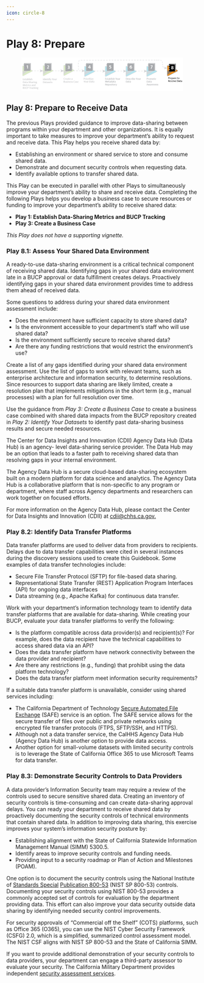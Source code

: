 ```yaml
---
icon: circle-8
---
```


# Play 8: Prepare

<figure><img src="../../.gitbook/assets/image (3) (1) (1) (1).png" alt=""><figcaption></figcaption></figure>

## Play 8: Prepare to Receive Data

The previous Plays provided guidance to improve data-sharing between programs within your department and other organizations. It is equally important to take measures to improve your department’s ability to request and receive data. This Play helps you receive shared data by:

* Establishing an environment or shared service to store and consume shared data.
* Demonstrate and document security controls when requesting data.
* Identify available options to transfer shared data.

This Play can be executed in parallel with other Plays to simultaneously improve your department’s ability to share and receive data. Completing the following Plays helps you develop a business case to secure resources or funding to improve your department’s ability to receive shared data:

* **Play 1: Establish Data-Sharing Metrics and BUCP Tracking**
* **Play 3: Create a Business Case**

_This Play does not have a supporting vignette._

### Play 8.1: Assess Your Shared Data Environment <a href="#play_8.1-_assess_your_shared_data_enviro" id="play_8.1-_assess_your_shared_data_enviro"></a>

A ready-to-use data-sharing environment is a critical technical component of receiving shared data. Identifying gaps in your shared data environment late in a BUCP approval or data fulfillment creates delays. Proactively identifying gaps in your shared data environment provides time to address them ahead of received data.

Some questions to address during your shared data environment assessment include:

* Does the environment have sufficient capacity to store shared data?
* Is the environment accessible to your department’s staff who will use shared data?
* Is the environment sufficiently secure to receive shared data?
* Are there any funding restrictions that would restrict the environment’s use?

Create a list of any gaps identified during your shared data environment assessment. Use the list of gaps to work with relevant teams, such as enterprise architecture and information security, to determine resolutions. Since resources to support data sharing are likely limited, create a resolution plan that implements mitigations in the short term (e.g., manual processes) with a plan for full resolution over time.

Use the guidance from _Play 3: Create a Business Case_ to create a business case combined with shared data impacts from the BUCP repository created in _Play 2: Identify Your Datasets_ to identify past data-sharing business results and secure needed resources.

The Center for Data Insights and Innovation (CDII) Agency Data Hub (Data Hub) is an agency- level data-sharing service provider. The Data Hub may be an option that leads to a faster path to receiving shared data than resolving gaps in your internal environment.

The Agency Data Hub is a secure cloud-based data-sharing ecosystem built on a modern platform for data science and analytics. The Agency Data Hub is a collaborative platform that is non-specific to any program or department, where staff across Agency departments and researchers can work together on focused efforts.

For more information on the Agency Data Hub, please contact the Center for Data Insights and Innovation (CDII) at [cdii@chhs.ca.gov.](mailto:cdii@chhs.ca.gov)

### Play 8.2: Identify Data Transfer Platforms <a href="#play_8.2-_identify_data_transfer_platfor" id="play_8.2-_identify_data_transfer_platfor"></a>

Data transfer platforms are used to deliver data from providers to recipients. Delays due to data transfer capabilities were cited in several instances during the discovery sessions used to create this Guidebook. Some examples of data transfer technologies include:

* Secure File Transfer Protocol (SFTP) for file-based data sharing.
* Representational State Transfer (REST) Application Program Interfaces (API) for ongoing data interfaces
* Data streaming (e.g., Apache Kafka) for continuous data transfer.

Work with your department’s information technology team to identify data transfer platforms that are available for data-sharing. While creating your BUCP, evaluate your data transfer platforms to verify the following:

* Is the platform compatible across data provider(s) and recipient(s)? For example, does the data recipient have the technical capabilities to access shared data via an API?
* Does the data transfer platform have network connectivity between the data provider and recipient?
* Are there any restrictions (e.g., funding) that prohibit using the data platform technology?
* Does the data transfer platform meet information security requirements?

If a suitable data transfer platform is unavailable, consider using shared services including:

* The California Department of Technology [Secure Automated File Exchange](https://cdt.ca.gov/services/safe/) (SAFE) service is an option. The SAFE service allows for the secure transfer of files over public and private networks using encrypted file transfer protocols (FTPS, SFTP/SSH, and HTTPS).
* Although not a data transfer service, the CalHHS Agency Data Hub (Agency Data Hub) is another option to provide data access.
* Another option for small-volume datasets with limited security controls is to leverage the State of California Office 365 to use Microsoft Teams for data transfer.

### Play 8.3: Demonstrate Security Controls to Data Providers <a href="#play_8.3-_demonstrate_security_controls" id="play_8.3-_demonstrate_security_controls"></a>

A data provider’s Information Security team may require a review of the controls used to secure sensitive shared data. Creating an inventory of security controls is time-consuming and can create data-sharing approval delays. You can ready your department to receive shared data by proactively documenting the security controls of technical environments that contain shared data. In addition to improving data sharing, this exercise improves your system’s information security posture by:

* Establishing alignment with the State of California Statewide Information Management Manual (SIMM) 5300.5.
* Identify areas to improve security controls and funding needs.
* Providing input to a security roadmap or Plan of Action and Milestones (POAM).

One option is to document the security controls using the National Institute of [Standards Special](https://csrc.nist.gov/pubs/sp/800/53/r5/upd1/final) [Publication 800-53](https://csrc.nist.gov/pubs/sp/800/53/r5/upd1/final) (NIST SP 800-53) controls. Documenting your security controls using NIST 800-53 provides a commonly accepted set of controls for evaluation by the department providing data. This effort can also improve your data security outside data sharing by identifying needed security control improvements.

For security approvals of “Commercial off the Shelf” (COTS) platforms, such as Office 365 (O365), you can use the NIST Cyber Security Framework (CSFG) 2.0, which is a simplified, summarized control assessment model. The NIST CSF aligns with NIST SP 800-53 and the State of California SIMM.

If you want to provide additional demonstration of your security controls to data providers, your department can engage a third-party assessor to evaluate your security. The California Military Department provides independent [security assessment services](https://cdt.ca.gov/security/independent-security-assessments-services/).
